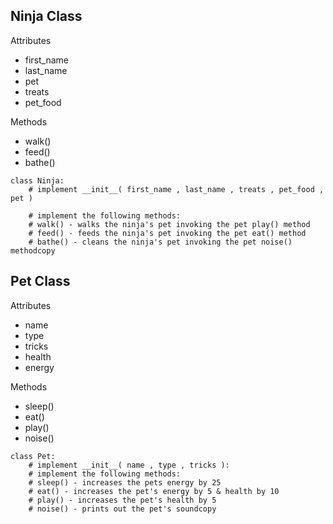 Ninja Class
-----------

Attributes

-   first_name
-   last_name
-   pet
-   treats
-   pet_food

Methods

-   walk()
-   feed()
-   bathe()
```
class Ninja:
    # implement __init__( first_name , last_name , treats , pet_food , pet )

    # implement the following methods:
    # walk() - walks the ninja's pet invoking the pet play() method
    # feed() - feeds the ninja's pet invoking the pet eat() method
    # bathe() - cleans the ninja's pet invoking the pet noise() methodcopy
```
Pet Class
---------

Attributes

-   name
-   type
-   tricks
-   health
-   energy

Methods

-   sleep()
-   eat()
-   play()
-   noise()
```
class Pet:
    # implement __init__( name , type , tricks ):
    # implement the following methods:
    # sleep() - increases the pets energy by 25
    # eat() - increases the pet's energy by 5 & health by 10
    # play() - increases the pet's health by 5
    # noise() - prints out the pet's soundcopy
```
